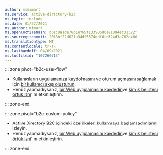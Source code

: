 ```yaml
---
author: msmimart
ms.service: active-directory-b2c
ms.topic: include
ms.date: 01/27/2021
ms.author: mimart
ms.openlocfilehash: b51c8a1de78d1ef65f133985d0a91094ec31322f
ms.sourcegitcommit: 20f8bf22d621a34df5374ddf0cd324d3a762d46d
ms.translationtype: MT
ms.contentlocale: tr-TR
ms.lasthandoff: 04/09/2021
ms.locfileid: "107260713"
---
```

::: zone pivot="b2c-user-flow"

* Kullanıcıların uygulamanıza kaydolmasını ve oturum açmasını sağlamak için [bir kullanıcı akışı oluşturun](../articles/active-directory-b2c/tutorial-create-user-flows.md).
* Henüz yapmadıysanız, [bir Web uygulamasını kaydedin](../articles/active-directory-b2c/tutorial-register-applications.md)ve [kimlik belirteci örtük izni](../articles/active-directory-b2c/tutorial-register-applications.md#enable-id-token-implicit-grant)' nı etkinleştirin.

::: zone-end

::: zone pivot="b2c-custom-policy"

* [Active Directory B2C içindeki özel ilkeleri kullanmaya başlama](../articles/active-directory-b2c/tutorial-create-user-flows.md?pivots=b2c-custom-policy)adımlarını izleyin.
* Henüz yapmadıysanız, [bir Web uygulamasını kaydedin](../articles/active-directory-b2c/tutorial-register-applications.md)ve [kimlik belirteci örtük izni](../articles/active-directory-b2c/tutorial-register-applications.md#enable-id-token-implicit-grant)' nı etkinleştirin.

::: zone-end